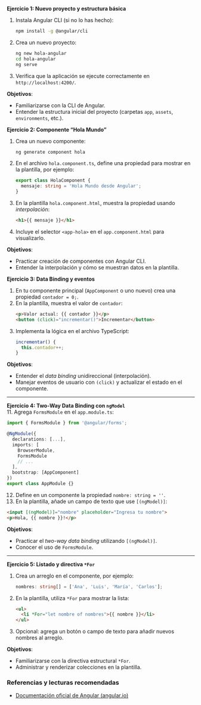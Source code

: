 **Ejercicio 1: Nuevo proyecto y estructura básica**  
1. Instala Angular CLI (si no lo has hecho):  
   ```bash
   npm install -g @angular/cli
   ```  
2. Crea un nuevo proyecto:  
   ```bash
   ng new hola-angular
   cd hola-angular
   ng serve
   ```  
3. Verifica que la aplicación se ejecute correctamente en `http://localhost:4200/`.  

**Objetivos**:  
- Familiarizarse con la CLI de Angular.  
- Entender la estructura inicial del proyecto (carpetas `app`, `assets`, `environments`, etc.).  

**Ejercicio 2: Componente “Hola Mundo”**  
1. Crea un nuevo componente:  
   ```bash
   ng generate component hola
   ```  

2. En el archivo `hola.component.ts`, define una propiedad para mostrar en la plantilla, por ejemplo:  
   ```typescript
   export class HolaComponent {
     mensaje: string = 'Hola Mundo desde Angular';
   }
   ```  

3. En la plantilla `hola.component.html`, muestra la propiedad usando *interpolación*:  
   ```html
   <h1>{{ mensaje }}</h1>
   ```  

4. Incluye el selector `<app-hola>` en el `app.component.html` para visualizarlo.  

**Objetivos**:  
- Practicar creación de componentes con Angular CLI.  
- Entender la interpolación y cómo se muestran datos en la plantilla.  

**Ejercicio 3: Data Binding y eventos**  
1. En tu componente principal (`AppComponent` o uno nuevo) crea una propiedad `contador = 0;`.  
2. En la plantilla, muestra el valor de `contador`:  
   ```html
   <p>Valor actual: {{ contador }}</p>
   <button (click)="incrementar()">Incrementar</button>
   ```  
3. Implementa la lógica en el archivo TypeScript:  
   ```typescript
   incrementar() {
     this.contador++;
   }
   ```  

**Objetivos**:  
- Entender el *data binding* unidireccional (interpolación).  
- Manejar eventos de usuario con `(click)` y actualizar el estado en el componente.  

---

**Ejercicio 4: Two-Way Data Binding con `ngModel`**  
11. Agrega `FormsModule` en el `app.module.ts`:  
   ```typescript
   import { FormsModule } from '@angular/forms';
   
   @NgModule({
     declarations: [...],
     imports: [
       BrowserModule,
       FormsModule
       // ...
     ],
     bootstrap: [AppComponent]
   })
   export class AppModule {}
   ```  
12. Define en un componente la propiedad `nombre: string = ''`.  
13. En la plantilla, añade un campo de texto que use `[(ngModel)]`:  
   ```html
   <input [(ngModel)]="nombre" placeholder="Ingresa tu nombre">
   <p>Hola, {{ nombre }}!</p>
   ```  

**Objetivos**:  
- Practicar el *two-way data binding* utilizando `[(ngModel)]`.  
- Conocer el uso de `FormsModule`.  

---

**Ejercicio 5: Listado y directiva `*For`**  
1. Crea un arreglo en el componente, por ejemplo:  
   ```typescript
   nombres: string[] = ['Ana', 'Luis', 'María', 'Carlos'];
   ```  
2. En la plantilla, utiliza `*For` para mostrar la lista:  
   ```html
   <ul>
     <li *For="let nombre of nombres">{{ nombre }}</li>
   </ul>
   ```  
16. Opcional: agrega un botón o campo de texto para añadir nuevos nombres al arreglo.  

**Objetivos**:  
- Familiarizarse con la directiva estructural `*For`.  
- Administrar y renderizar colecciones en la plantilla.  

### Referencias y lecturas recomendadas
- [Documentación oficial de Angular (angular.io)](https://angular.io/docs)  
